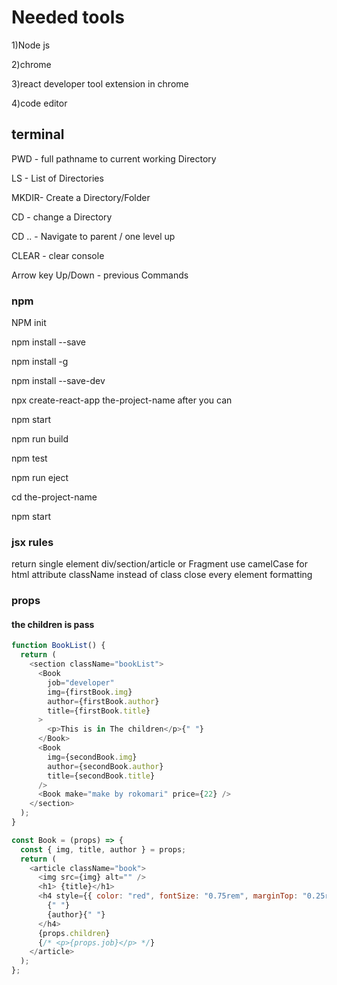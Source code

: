# Needed tools

1)Node js

2)chrome

3)react developer tool extension in chrome

4)code editor

## terminal

PWD - full pathname to current working Directory

LS - List of Directories

MKDIR- Create a Directory/Folder

CD - change a Directory

CD .. - Navigate to parent / one level up

CLEAR - clear console

Arrow key Up/Down - previous Commands

### npm

NPM init

npm install <package name > --save

npm install <package name > -g

npm install <package name > --save-dev

npx create-react-app the-project-name
after you can

npm start

npm run build

npm test

npm run eject

cd the-project-name

npm start

### jsx rules

return single element
div/section/article or Fragment
use camelCase for html attribute
className instead of class
close every element
formatting

### props

#### the children is pass

```javascript
function BookList() {
  return (
    <section className="bookList">
      <Book
        job="developer"
        img={firstBook.img}
        author={firstBook.author}
        title={firstBook.title}
      >
        <p>This is in The children</p>{" "}
      </Book>
      <Book
        img={secondBook.img}
        author={secondBook.author}
        title={secondBook.title}
      />
      <Book make="make by rokomari" price={22} />
    </section>
  );
}

const Book = (props) => {
  const { img, title, author } = props;
  return (
    <article className="book">
      <img src={img} alt="" />
      <h1> {title}</h1>
      <h4 style={{ color: "red", fontSize: "0.75rem", marginTop: "0.25rem" }}>
        {" "}
        {author}{" "}
      </h4>
      {props.children}
      {/* <p>{props.job}</p> */}
    </article>
  );
};
```

